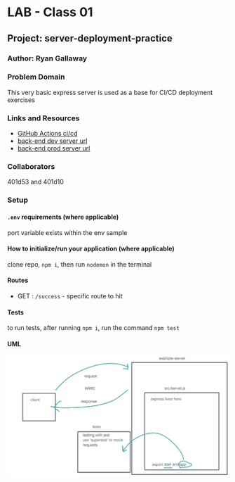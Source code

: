 # LAB - Class 01

## Project: server-deployment-practice

### Author: Ryan Gallaway

### Problem Domain  

This very basic express server is used as a base for CI/CD deployment exercises

### Links and Resources

- [GitHub Actions ci/cd](https://github.com/rkgallaway/server-deployment-practice-d51/actions) 
- [back-end dev server url](http://xyz.com)
- [back-end prod server url](http://xyz.com)

### Collaborators

401d53 and 401d10

### Setup

#### `.env` requirements (where applicable)

port variable exists within the env sample


#### How to initialize/run your application (where applicable)

clone repo, `npm i`, then run `nodemon` in the terminal

#### Routes

- GET : `/success` - specific route to hit

#### Tests

to run tests, after running `npm i`, run the command `npm test`

#### UML

![UML image](./assets//example-server-uml.png)
